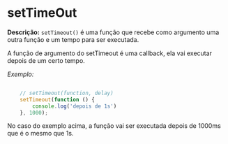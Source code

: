 # setTimeOut

**Descrição:** ``setTimeout()`` é uma função que recebe como argumento uma outra função e um tempo para ser executada.

A função de argumento do setTimeout é uma callback, ela vai executar depois de um certo tempo.

*Exemplo:*

```js

    // setTimeout(function, delay)
    setTimeout(function () {
        console.log('depois de 1s')
    }, 1000);

```

No caso do exemplo acima, a função vai ser executada depois de 1000ms que é o mesmo que 1s.